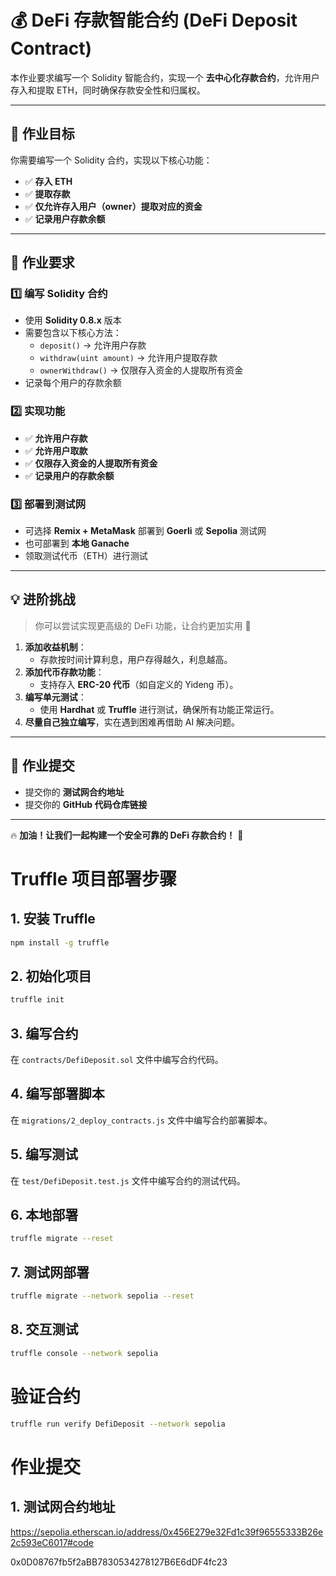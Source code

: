 # 💰 DeFi 存款智能合约 (DeFi Deposit Contract)

本作业要求编写一个 Solidity 智能合约，实现一个 **去中心化存款合约**，允许用户存入和提取 ETH，同时确保存款安全性和归属权。

---

## 📌 作业目标

你需要编写一个 Solidity 合约，实现以下核心功能：
- ✅ **存入 ETH**
- ✅ **提取存款**
- ✅ **仅允许存入用户（owner）提取对应的资金**
- ✅ **记录用户存款余额**

---

## 📌 作业要求

### 1️⃣ 编写 Solidity 合约
- 使用 **Solidity 0.8.x** 版本
- 需要包含以下核心方法：
  - `deposit()` → 允许用户存款
  - `withdraw(uint amount)` → 允许用户提取存款
  - `ownerWithdraw()` → 仅限存入资金的人提取所有资金
- 记录每个用户的存款余额

### 2️⃣ 实现功能
- ✅ **允许用户存款**
- ✅ **允许用户取款**
- ✅ **仅限存入资金的人提取所有资金**
- ✅ **记录用户的存款余额**

### 3️⃣ 部署到测试网
- 可选择 **Remix + MetaMask** 部署到 **Goerli** 或 **Sepolia** 测试网
- 也可部署到 **本地 Ganache**
- 领取测试代币（ETH）进行测试

---

## 💡 进阶挑战

> 你可以尝试实现更高级的 DeFi 功能，让合约更加实用 🚀

1. **添加收益机制**：
   - 存款按时间计算利息，用户存得越久，利息越高。
2. **添加代币存款功能**：
   - 支持存入 **ERC-20 代币**（如自定义的 Yideng 币）。
3. **编写单元测试**：
   - 使用 **Hardhat** 或 **Truffle** 进行测试，确保所有功能正常运行。
4. **尽量自己独立编写**，实在遇到困难再借助 AI 解决问题。

---

## 📌 作业提交

- 提交你的 **测试网合约地址**
- 提交你的 **GitHub 代码仓库链接**

---

🔥 **加油！让我们一起构建一个安全可靠的 DeFi 存款合约！** 🚀



# Truffle 项目部署步骤

## 1. 安装 Truffle
```bash
npm install -g truffle
```

## 2. 初始化项目
```bash
truffle init
```

## 3. 编写合约
在 `contracts/DefiDeposit.sol` 文件中编写合约代码。

## 4. 编写部署脚本
在 `migrations/2_deploy_contracts.js` 文件中编写合约部署脚本。

## 5. 编写测试
在 `test/DefiDeposit.test.js` 文件中编写合约的测试代码。

## 6. 本地部署
```bash
truffle migrate --reset
```

## 7. 测试网部署
```bash
truffle migrate --network sepolia --reset
```

## 8. 交互测试
```bash
truffle console --network sepolia
```

# 验证合约
```bash
truffle run verify DefiDeposit --network sepolia
```

# 作业提交

## 1. 测试网合约地址

https://sepolia.etherscan.io/address/0x456E279e32Fd1c39f96555333B26e2c593eC6017#code


0x0D08767fb5f2aBB7830534278127B6E6dDF4fc23
